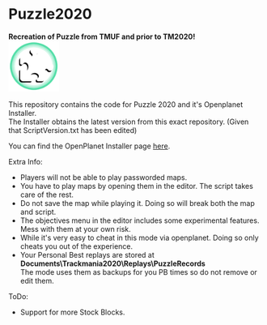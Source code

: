 # Puzzle2020
**Recreation of Puzzle from TMUF and prior to TM2020!**
<br/>
<img src="https://github.com/Plambt/Puzzle2020/raw/main/PuzzleLogo.png" alt="PuzzleLogo" width="100" height="100"/>
<br/>


This repository contains the code for Puzzle 2020 and it's Openplanet Installer.  
The Installer obtains the latest version from this exact repository. (Given that ScriptVersion.txt has been edited)  

You can find the OpenPlanet Installer page [here](https://openplanet.dev/plugin/puzzleupdater).

Extra Info:
- Players will not be able to play passworded maps.
- You have to play maps by opening them in the editor. The script takes care of the rest.
- Do not save the map while playing it. Doing so will break both the map and script.
- The objectives menu in the editor includes some experimental features. Mess with them at your own risk.
- While it's very easy to cheat in this mode via openplanet. Doing so only cheats you out of the experience.
- Your Personal Best replays are stored at **Documents\Trackmania2020\Replays\PuzzleRecords**  
The mode uses them as backups for you PB times so do not remove or edit them.

ToDo:
- Support for more Stock Blocks.